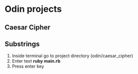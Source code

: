 # Odin projects

## Caesar Cipher
## Substrings

1. Inside terminal go to project directory (odin/caesar_cipher)
2. Enter text **ruby main.rb**
3. Press enter key